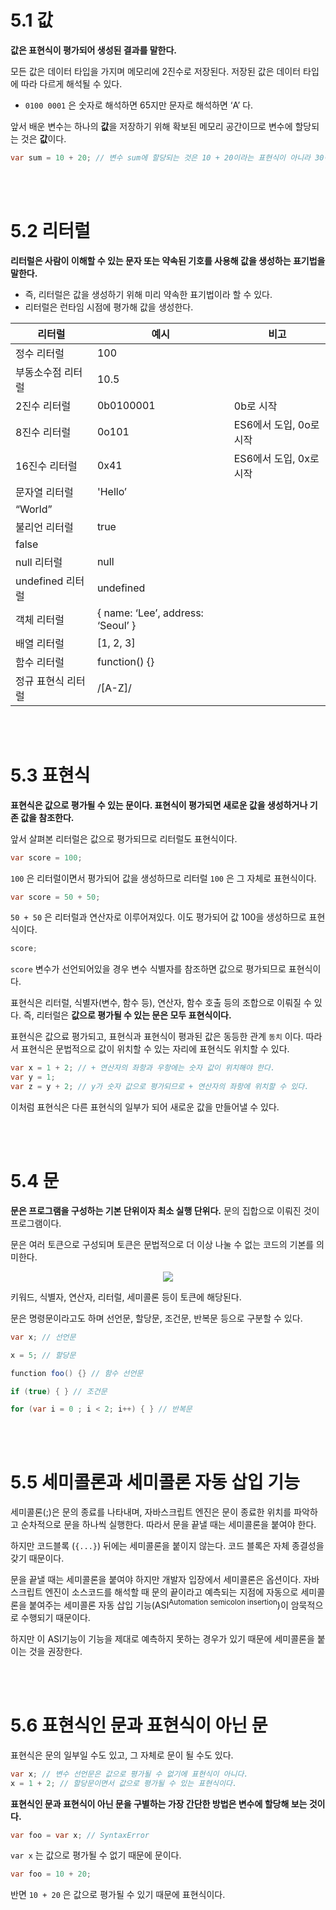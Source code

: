# 5.1 값

**값은 표현식이 평가되어 생성된 결과를 말한다.**

모든 값은 데이터 타입을 가지며 메모리에 2진수로 저장된다. 저장된 값은 데이터 타입에 따라 다르게 해석될 수 있다.

- `0100 0001` 은 숫자로 해석하면 65지만 문자로 해석하면 ‘A’ 다.

앞서 배운 변수는 하나의 **값**을 저장하기 위해 확보된 메모리 공간이므로 변수에 할당되는 것은 **값**이다.

```java
var sum = 10 + 20; // 변수 sum에 할당되는 것은 10 + 20이라는 표현식이 아니라 30이라는 값이다.
```
<br/><br/>

# 5.2 리터럴

**리터럴은 사람이 이해할 수 있는 문자 또는 약속된 기호를 사용해 값을 생성하는 표기법을 말한다.**

- 즉, 리터럴은 값을 생성하기 위해 미리 약속한 표기법이라 할 수 있다.
- 리터럴은 런타임 시점에 평가해 값을 생성한다.

| 리터럴 | 예시 | 비고 |
| --- | --- | --- |
| 정수 리터럴 | 100 |  |
| 부동소수점 리터럴 | 10.5 |  |
| 2진수 리터럴 | 0b0100001 | 0b로 시작 |
| 8진수 리터럴 | 0o101 | ES6에서 도입, 0o로 시작 |
| 16진수 리터럴 | 0x41 | ES6에서 도입, 0x로 시작 |
| 문자열 리터럴 | 'Hello’
“World” |  |
| 불리언 리터럴 | true
false |  |
| null 리터럴 | null |  |
| undefined 리터럴 | undefined |  |
| 객체 리터럴 | { name: ‘Lee’, address: ‘Seoul’ } |  |
| 배열 리터럴 | [1, 2, 3] |  |
| 함수 리터럴 | function() {} |  |
| 정규 표현식 리터럴 | /[A-Z]/ |  |

<br/><br/>

# 5.3 표현식

**표현식은 값으로 평가될 수 있는 문이다. 표현식이 평가되면 새로운 값을 생성하거나 기존 값을 참조한다.** 

앞서 살펴본 리터럴은 값으로 평가되므로 리터럴도 표현식이다.
```java
var score = 100;
```

`100` 은 리터럴이면서 평가되어 값을 생성하므로 리터럴 `100` 은 그 자체로 표현식이다.

```java
var score = 50 + 50;
```

`50 + 50` 은 리터럴과 연산자로 이루어져있다. 이도 평가되어 값 100을 생성하므로 표현식이다.

```java
score;
```

`score` 변수가 선언되어있을 경우 변수 식별자를 참조하면 값으로 평가되므로 표현식이다.

표현식은 리터럴, 식별자(변수, 함수 등), 연산자, 함수 호출 등의 조합으로 이뤄질 수 있다. 즉, 리터럴은 **값으로 평가될 수 있는 문은 모두 표현식이다.**

표현식은 값으료 평가되고, 표현식과 표현식이 평과된 값은 동등한 관계 `동치` 이다. 따라서 표현식은 문법적으로 값이 위치할 수 있는 자리에 표현식도 위치할 수 있다. 

```java
var x = 1 + 2; // + 연산자의 좌항과 우항에는 숫자 값이 위치해야 한다.
var y = 1;
var z = y + 2; // y가 숫자 값으로 평가되므로 + 연산자의 좌항에 위치할 수 있다.
```

이처럼 표현식은 다른 표현식의 일부가 되어 새로운 값을 만들어낼 수 있다.

<br/><br/>

# 5.4 문

**문은 프로그램을 구성하는 기본 단위이자 최소 실행 단위다.** 문의 집합으로 이뤄진 것이 프로그램이다.

문은 여러 토큰으로 구성되며 토큰은 문법적으로 더 이상 나눌 수 없는 코드의 기본를 의미한다.

<p align='center'>
<img src='https://s3.us-west-2.amazonaws.com/secure.notion-static.com/4cb7b724-cbe4-47ce-a05f-6610a67b0186/Untitled.png?X-Amz-Algorithm=AWS4-HMAC-SHA256&X-Amz-Content-Sha256=UNSIGNED-PAYLOAD&X-Amz-Credential=AKIAT73L2G45EIPT3X45%2F20220312%2Fus-west-2%2Fs3%2Faws4_request&X-Amz-Date=20220312T122704Z&X-Amz-Expires=86400&X-Amz-Signature=b967f17f800603d0732022daae408fca76b33714fb61fb4ab543fd0ef9919f8c&X-Amz-SignedHeaders=host&response-content-disposition=filename%20%3D%22Untitled.png%22&x-id=GetObject'>
</p>

키워드, 식별자, 연산자, 리터럴, 세미콜론 등이 토큰에 해당된다.

문은 명령문이라고도 하며 선언문, 할당문, 조건문, 반복문 등으로 구분할 수 있다.

```java
var x; // 선언문

x = 5; // 할당문

function foo() {} // 함수 선언문

if (true) { } // 조건문

for (var i = 0 ; i < 2; i++) { } // 반복문
```

<br/><br/>

# 5.5 세미콜론과 세미콜론 자동 삽입 기능

세미콜론(;)은 문의 종료를 나타내며, 자바스크립트 엔진은 문이 종료한 위치를 파악하고 순차적으로 문을 하나씩 실행한다. 따라서 문을 끝낼 때는 세미콜론을 붙여야 한다. 

하지만 코드블록 (`{...}`) 뒤에는 세미콜론을 붙이지 않는다. 코드 블록은 자체 종결성을 갖기 때문이다.

문을 끝낼 때는 세미콜론을 붙여야 하지만 개발자 입장에서 세미콜론은 옵션이다. 자바스크립트 엔진이 소스코드를 해석할 때 문의 끝이라고 예측되는 지점에 자동으로 세미콜론을 붙여주는 세미콜론 자동 삽입 기능(ASI<sup>Automation semicolon insertion</sup>)이 암묵적으로 수행되기 때문이다.

하지만 이 ASI기능이 기능을 제대로 예측하지 못하는 경우가 있기 때문에 세미콜론을 붙이는 것을 권장한다.

<br/><br/>

# 5.6 표현식인 문과 표현식이 아닌 문

표현식은 문의 일부일 수도 있고, 그 자체로 문이 될 수도 있다.

```java
var x; // 변수 선언문은 값으로 평가될 수 없기에 표현식이 아니다.
x = 1 + 2; // 할당문이면서 값으로 평가될 수 있는 표현식이다.
```

**표현식인 문과 표현식이 아닌 문을 구별하는 가장 간단한 방법은 변수에 할당해 보는 것이다.**

```java
var foo = var x; // SyntaxError
```

`var x` 는 값으로 평가될 수 없기 때문에 문이다. 

```java
var foo = 10 + 20;
```

반면 `10 + 20` 은 값으로 평가될 수 있기 때문에 표현식이다.